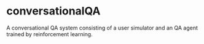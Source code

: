 # conversationalQA
A conversational QA system consisting of a user simulator and an QA agent trained by reinforcement learning.
